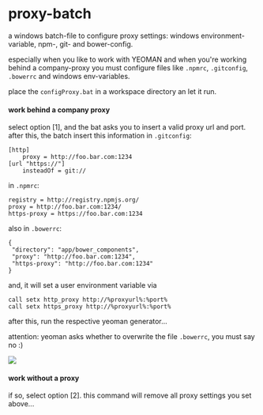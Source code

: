 proxy-batch
===========

a windows batch-file to configure proxy settings: windows environment-variable, npm-, git- and bower-config.

especially when you like to work with YEOMAN and when you're working behind a company-proxy you must configure files like `.npmrc`, `.gitconfig`, `.bowerrc` and windows env-variables.

place the `configProxy.bat` in a workspace directory an let it run.


#### work behind a company proxy
select option [1], and the bat asks you to insert a valid proxy url and port. after this, the batch insert this information in `.gitconfig`:

```
[http]
	proxy = http://foo.bar.com:1234
[url "https://"]
	insteadOf = git://
```

in `.npmrc`:

```
registry = http://registry.npmjs.org/
proxy = http://foo.bar.com:1234/
https-proxy = https://foo.bar.com:1234
```

also in `.bowerrc`:
```
{ 
 "directory": "app/bower_components", 
 "proxy": "http://foo.bar.com:1234", 
 "https-proxy": "http://foo.bar.com:1234" 
}
```

and, it will set a user environment variable via
```
call setx http_proxy http://%proxyurl%:%port%
call setx https_proxy http://%proxyurl%:%port%
```

after this, run the respective yeoman generator...

attention: yeoman asks whether to overwrite the file `.bowerrc`, you must say no :)

![](http://www.wacha.de/git/yo.png)

#### work without a proxy

if so, select option [2]. this command will remove all proxy settings you set above...

